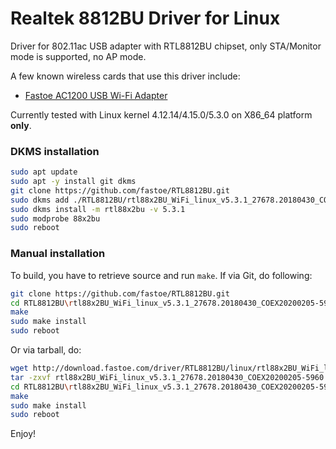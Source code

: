 # Realtek 8812BU Driver for Linux

Driver for 802.11ac USB adapter with RTL8812BU chipset, only STA/Monitor mode is supported, no AP mode.

A few known wireless cards that use this driver include:
* [Fastoe AC1200 USB Wi-Fi Adapter](https://www.amazon.com/1200Mbps-ChromeBook-802-11ac-Compatible-Raspbian/dp/B081TGWCVB/ref=as_li_ss_tl?m=A9879GOT1YWJ2&marketplaceID=ATVPDKIKX0DER&qid=1581225299&s=merchant-items&sr=1-3&linkCode=ll1&tag=fastoe-20&linkId=5648949a51280f0323dd599dc27dbae4&language=en_US)

Currently tested with Linux kernel 4.12.14/4.15.0/5.3.0 on X86_64 platform **only**.

### DKMS installation

```bash
sudo apt update
sudo apt -y install git dkms
git clone https://github.com/fastoe/RTL8812BU.git
sudo dkms add ./RTL8812BU/rtl88x2BU_WiFi_linux_v5.3.1_27678.20180430_COEX20200205-5960
sudo dkms install -m rtl88x2bu -v 5.3.1
sudo modprobe 88x2bu
sudo reboot
```

### Manual installation

To build, you have to retrieve source and run `make`.
If via Git, do following:

```bash
git clone https://github.com/fastoe/RTL8812BU.git
cd RTL8812BU\rtl88x2BU_WiFi_linux_v5.3.1_27678.20180430_COEX20200205-5960
make
sudo make install
sudo reboot
```

Or via tarball, do:

```bash
wget http://download.fastoe.com/driver/RTL8812BU/linux/rtl88x2BU_WiFi_linux_v5.3.1_27678.20180430_COEX20200205-5960.tar.gz
tar -zxvf rtl88x2BU_WiFi_linux_v5.3.1_27678.20180430_COEX20200205-5960.tar.gz
cd RTL8812BU\rtl88x2BU_WiFi_linux_v5.3.1_27678.20180430_COEX20200205-5960
make
sudo make install
sudo reboot
```

Enjoy!
